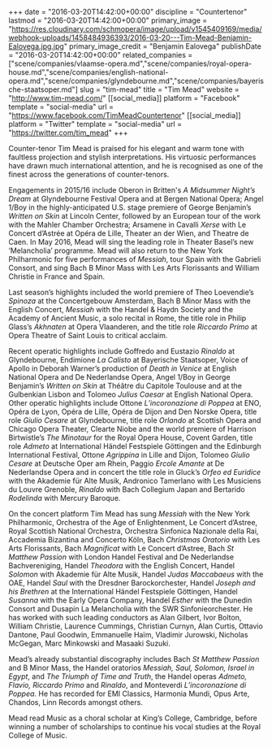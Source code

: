 +++
date = "2016-03-20T14:42:00+00:00"
discipline = "Countertenor"
lastmod = "2016-03-20T14:42:00+00:00"
primary_image = "https://res.cloudinary.com/schmopera/image/upload/v1545409169/media/webhook-uploads/1458484936393/2016-03-20---Tim-Mead-Benjamin-Ealovega.jpg.jpg"
primary_image_credit = "Benjamin Ealovega"
publishDate = "2016-03-20T14:42:00+00:00"
related_companies = ["scene/companies/vlaamse-opera.md","scene/companies/royal-opera-house.md","scene/companies/english-national-opera.md","scene/companies/glyndebourne.md","scene/companies/bayerische-staatsoper.md"]
slug = "tim-mead"
title = "Tim Mead"
website = "http://www.tim-mead.com/"
[[social_media]]
platform = "Facebook"
template = "social-media"
url = "https://www.facebook.com/TimMeadCountertenor"
[[social_media]]
platform = "Twitter"
template = "social-media"
url = "https://twitter.com/tim_mead"
+++

Counter-tenor Tim Mead is praised for his elegant and warm tone with faultless projection and stylish interpretations. His virtuosic performances have drawn much international attention, and he is recognised as one of the finest across the generations of counter-tenors.

Engagements in 2015/16 include Oberon in Britten's *A Midsummer Night’s Dream* at Glyndebourne Festival Opera and at Bergen National Opera; Angel 1/Boy in the highly-anticipated U.S. stage premiere of George Benjamin’s *Written on Skin* at Lincoln Center, followed by an European tour of the work with the Mahler Chamber Orchestra; Arsamene in Cavalli *Xerse* with Le Concert d’Astrée at Opéra de Lille, Theater an der Wien, and Theatre de Caen. In May 2016, Mead will sing the leading role in Theater Basel’s new ‘Melancholia’ programme. Mead will also return to the New York Philharmonic for five performances of *Messiah*, tour Spain with the Gabrieli Consort, and sing Bach B Minor Mass with Les Arts Florissants and William Christie in France and Spain.

Last season’s highlights included the world premiere of Theo Loevendie’s *Spinoza* at the Concertgebouw Amsterdam, Bach B Minor Mass with the English Concert, *Messiah* with the Handel & Haydn Society and the Academy of Ancient Music, a solo recital in Rome, the title role in Philip Glass’s *Akhnaten* at Opera Vlaanderen, and the title role *Riccardo Primo* at Opera Theatre of Saint Louis to critical acclaim.

Recent operatic highlights include Goffredo and Eustazio *Rinaldo* at Glyndebourne, Endimione *La Calisto* at Bayerische Staatsoper, Voice of Apollo in Deborah Warner’s production of *Death in Venice* at English National Opera and De Nederlandse Opera, Angel 1/Boy in George Benjamin’s *Written on Skin* at Théâtre du Capitole Toulouse and at the Gulbenkian Lisbon and Tolomeo *Julius Caesar* at English National Opera. Other operatic highlights include Ottone *L’incoronazione di Poppea* at ENO, Opéra de Lyon, Opéra de Lille, Opéra de Dijon and Den Norske Opera, title role *Giulio Cesare* at Glyndebourne, title role *Orlando* at Scottish Opera and Chicago Opera Theater, Clearte Niobe and the world premiere of Harrison Birtwistle’s *The Minotaur* for the Royal Opera House, Covent Garden, title role *Admeto* at International Händel Festspiele Göttingen and the Edinburgh International Festival, Ottone *Agrippina* in Lille and Dijon, Tolomeo *Giulio Cesare* at Deutsche Oper am Rhein, Paggio *Ercole Amante* at De Nederlandse Opera and in concert the title role in Gluck’s *Orfeo ed Euridice* with the Akademie für Alte Musik, Andronico Tamerlano with Les Musiciens du Louvre Grenoble, *Rinaldo* with Bach Collegium Japan and Bertarido *Rodelinda* with Mercury Baroque.

On the concert platform Tim Mead has sung *Messiah* with the New York Philharmonic, Orchestra of the Age of Enlightenment, Le Concert d’Astree, Royal Scottish National Orchestra, Orchestra Sinfonica Nazionale della Rai, Accademia Bizantina and Concerto Köln, Bach *Christmas Oratorio* with Les Arts Florissants, Bach *Magnificat* with Le Concert d’Astree, Bach *St Matthew Passion* with London Handel Festival and De Nederlandse Bachvereniging, Handel *Theodora* with the English Concert, Handel *Solomon* with Akademie für Alte Musik, Handel *Judas Maccabaeus* with the OAE, Handel *Saul* with the Dresdner Barockorchester, Handel *Joseph and his Brethren* at the International Händel Festspiele Göttingen, Handel *Susanna* with the Early Opera Company, Handel *Esther* with the Dunedin Consort and Dusapin La Melancholia with the SWR Sinfonieorchester. He has worked with such leading conductors as Alan Gilbert, Ivor Bolton, William Christie, Laurence Cummings, Christian Curnyn, Alan Curtis, Ottavio Dantone, Paul Goodwin, Emmanuelle Haïm, Vladimir Jurowski, Nicholas McGegan, Marc Minkowski and Masaaki Suzuki.

Mead’s already substantial discography includes Bach *St Matthew Passion* and B Minor Mass, the Handel oratorios *Messiah, Saul, Solomon, Israel in Egypt*, and *The Triumph of Time and Truth*, the Handel operas *Admeto, Flavio, Riccardo Primo* and *Rinaldo*, and Monteverdi *L’incoronazione di Poppea*. He has recorded for EMI Classics, Harmonia Mundi, Opus Arte, Chandos, Linn Records amongst others.

Mead read Music as a choral scholar at King’s College, Cambridge, before winning a number of scholarships to continue his vocal studies at the Royal College of Music.

